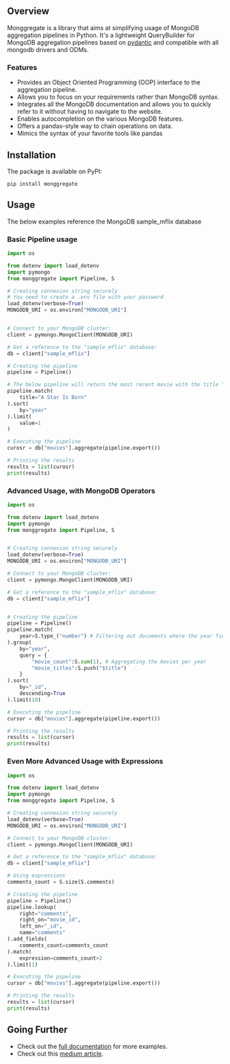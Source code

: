 ## **Overview**

Monggregate is a library that aims at simplifying usage of MongoDB aggregation pipelines in Python.
It's a lightweight QueryBuilder for MongoDB aggregation pipelines based on [pydantic](https://docs.pydantic.dev/latest/) and compatible with all mongodb drivers and ODMs.

### Features

- Provides an Object Oriented Programming (OOP) interface to the aggregation pipeline.
- Allows you to focus on your requirements rather than MongoDB syntax.
- Integrates all the MongoDB documentation and allows you to quickly refer to it without having to navigate to the website.
- Enables autocompletion on the various MongoDB features.
- Offers a pandas-style way to chain operations on data.
- Mimics the syntax of your favorite tools like pandas


## **Installation**

The package is available on PyPI:

```shell
pip install monggregate
```


## **Usage**

The below examples reference the MongoDB sample_mflix database

### Basic Pipeline usage

```python
import os

from dotenv import load_dotenv 
import pymongo
from monggregate import Pipeline, S

# Creating connexion string securely
# You need to create a .env file with your password
load_dotenv(verbose=True)
MONGODB_URI = os.environ["MONGODB_URI"] 


# Connect to your MongoDB cluster:
client = pymongo.MongoClient(MONGODB_URI)

# Get a reference to the "sample_mflix" database:
db = client["sample_mflix"]

# Creating the pipeline
pipeline = Pipeline()

# The below pipeline will return the most recent movie with the title "A Star is Born"
pipeline.match(
    title="A Star Is Born"
).sort(
    by="year"
).limit(
    value=1
)

# Executing the pipeline
curosr = db["movies"].aggregate(pipeline.export())

# Printing the results
results = list(curosr)
print(results)
```



### Advanced Usage, with MongoDB Operators


```python
import os

from dotenv import load_dotenv 
import pymongo
from monggregate import Pipeline, S


# Creating connexion string securely
load_dotenv(verbose=True)
MONGODB_URI = os.environ["MONGODB_URI"]

# Connect to your MongoDB cluster:
client = pymongo.MongoClient(MONGODB_URI)

# Get a reference to the "sample_mflix" database:
db = client["sample_mflix"]


# Creating the pipeline
pipeline = Pipeline()
pipeline.match(
    year=S.type_("number") # Filtering out documents where the year field is not a number
).group(
    by="year",
    query = {
        "movie_count":S.sum(1), # Aggregating the movies per year
        "movie_titles":S.push("$title")
    }
).sort(
    by="_id",
    descending=True
).limit(10)

# Executing the pipeline
cursor = db["movies"].aggregate(pipeline.export())

# Printing the results
results = list(cursor)
print(results)

```

### Even More Advanced Usage with Expressions

```python
import os

from dotenv import load_dotenv 
import pymongo
from monggregate import Pipeline, S

# Creating connexion string securely
load_dotenv(verbose=True)
MONGODB_URI = os.environ["MONGODB_URI"] 

# Connect to your MongoDB cluster:
client = pymongo.MongoClient(MONGODB_URI)

# Get a reference to the "sample_mflix" database:
db = client["sample_mflix"]

# Using expressions
comments_count = S.size(S.comments)

# Creating the pipeline
pipeline = Pipeline()
pipeline.lookup(
    right="comments",
    right_on="movie_id",
    left_on="_id",
    name="comments"
).add_fields(
    comments_count=comments_count
).match(
    expression=comments_count>2
).limit(1)

# Executing the pipeline
cursor = db["movies"].aggregate(pipeline.export())

# Printing the results
results = list(cursor)
print(results)
```

## **Going Further**

* Check out the [full documentation](https://vianneymi.github.io/monggregate/) for more examples.
* Check out this [medium article](https://medium.com/@vianney.mixtur_39698/mongo-db-aggregations-pipelines-made-easy-with-monggregate-680b322167d2).
